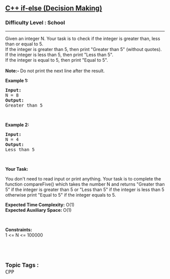<h2><a href="https://www.geeksforgeeks.org/problems/c-if-else-decision-making4138/1?page=29&sortBy=submissions">C++ if-else (Decision Making)</a></h2><h3>Difficulty Level : School</h3><hr><div class="problems_problem_content__Xm_eO"><p>Given an integer N.&nbsp;Your task is to check if the integer is greater than, less than or equal to 5.<br>
If the integer is greater than 5, then print "Greater than 5" (without quotes).<br>
If the integer is less than 5, then print "Less than 5".<br>
If the integer is equal to 5, then print "Equal&nbsp;to 5".<br>
<br>
<strong>Note:-&nbsp;</strong>Do not print the next line after the result.</p>

<p><strong>Example 1:</strong></p>

<pre><strong>Input:</strong>
N = 8
<strong>Output:</strong>
Greater than 5
</pre>

<p>&nbsp;</p>

<p><strong>Example 2:</strong></p>

<pre><strong>Input:</strong>
N = 4
<strong>Output:</strong>
Less than 5
</pre>

<p>&nbsp;</p>

<p><strong>Your Task:</strong></p>

<p>You don't need to read input or print anything. Your task is to complete the function compareFive() which takes the number N and returns&nbsp;"Greater than 5" if the integer is greater than 5 or "Less than 5" if the integer is less than 5 otherwise print "Equal&nbsp;to 5" if the integer equals to 5.</p>

<p><strong>Expected Time Complexity:</strong> O(1)<br>
<strong>Expected Auxiliary Space: </strong>O(1)</p>

<p>&nbsp;</p>

<p><strong>Constraints:</strong><br>
1 &lt;= N &lt;= 100000</p>

<p>&nbsp;</p>
</div><br><p><span style=font-size:18px><strong>Topic Tags : </strong><br><code>CPP</code>&nbsp;